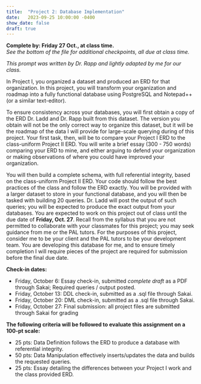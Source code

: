```yaml
---
title:  "Project 2: Database Implementation"
date:   2023-09-25 10:00:00 -0400
show_date: false
draft: true
---
```

**Complete by: Friday 27 Oct., at class time.**  
*See the bottom of the file for additional checkpoints, all due at class time.*

*This prompt was written by Dr. Rapp and lightly adapted by me for our class.*

In Project I, you organized a dataset and produced an ERD for that organization. In this project, you will transform your organization and roadmap into a fully functional database using PostgreSQL and Notepad++ (or a similar text-editor).

To ensure consistency across your databases, you will first obtain a copy of the ERD Dr. Ladd and Dr. Rapp built from this dataset. The version you obtain will not be the only correct way to organize this dataset, but it will be the roadmap of the data I will provide for large-scale querying during of this project. Your first task, then, will be to compare your Project I ERD to the class-uniform Project II ERD. You will write a brief essay (300 - 750 words) comparing your ERD to mine, and either arguing to defend your organization or making observations of where you could have improved your organization.

You will then build a complete schema, with full referential integrity, based on the class-uniform Project II ERD. Your code should follow the best practices of the class and follow the ERD exactly. You will be provided with a larger dataset to store in your functional database, and you will then be tasked with building 20 queries. Dr. Ladd will post the output of such queries; you will be expected to produce the exact output from your databases. You are expected to work on this project out of class until the due date of **Friday, Oct. 27**. Recall from the syllabus that you are not permitted to collaborate with your classmates for this project; you may seek guidance from me or the PAL tutors. For the purposes of this project, consider me to be your client and the PAL tutors to be your development team. You are developing this database for me, and to ensure timely completion I will require pieces of the project are required for submission before the final due date.

**Check-in dates:**

- Friday, October 6: Essay check-in, submitted *complete draft* as a PDF through Sakai; Required queries / output posted.
- Friday, October 13: DDL check-in, submitted as a .sql file through Sakai.
- Friday, October 20: DML check-in, submitted as a .sql file through Sakai.
- Friday, October 27: Final submission: all project files are submitted through Sakai for grading

**The following criteria will be followed to evaluate this assignment on a 100-pt scale:**

- 25 pts: Data Definition follows the ERD to produce a database with referential integrity.
- 50 pts: Data Manipulation effectively inserts/updates the data and builds the requested queries.
- 25 pts: Essay detailing the differences between your Project I work and the class provided ERD.
